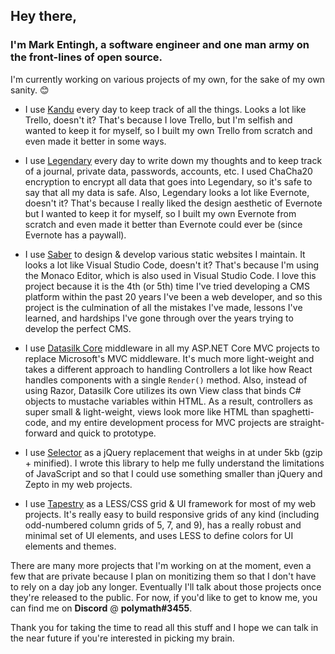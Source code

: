 ## Hey there,
### I'm Mark Entingh, a software engineer and one man army on the front-lines of open source.

I'm currently working on various projects of my own, for the sake of my own sanity. :blush:

* I use [Kandu](https://www.github.com/Datasilk/Kandu) every day to keep track of all the things. Looks a lot like Trello, doesn't it? That's because I love Trello, but I'm selfish and wanted to keep it for myself, so I built my own Trello from scratch and even made it better in some ways.

* I use [Legendary](https://www.github.com/Datasilk/Legendary) every day to write down my thoughts and to keep track of a journal, private data, passwords, accounts, etc. I used ChaCha20 encryption to encrypt all data that goes into Legendary, so it's safe to say that all my data is safe. Also, Legendary looks a lot like Evernote, doesn't it? That's because I really liked the design aesthetic of Evernote but I wanted to keep it for myself, so I built my own Evernote from scratch and even made it better than Evernote could ever be (since Evernote has a paywall).

* I use [Saber](https://www.github.com/Datasilk/Saber) to design & develop various static websites I maintain. It looks a lot like Visual Studio Code, doesn't it? That's because I'm using the Monaco Editor, which is also used in Visual Studio Code. I love this project because it is the 4th (or 5th) time I've tried developing a CMS platform within the past 20 years I've been a web developer, and so this project is the culmination of all the mistakes I've made, lessons I've learned, and hardships I've gone through over the years trying to develop the perfect CMS.

* I use [Datasilk Core](https://www.github.com/Datasilk/Core) middleware in all my ASP.NET Core MVC projects to replace Microsoft's MVC middleware. It's much more light-weight and takes a different approach to handling Controllers a lot like how React handles components with a single `Render()` method. Also, instead of using Razor, Datasilk Core utilizes its own View class that binds C# objects to mustache variables within HTML. As a result, controllers as super small & light-weight, views look more like HTML than spaghetti-code, and my entire development process for MVC projects are straight-forward and quick to prototype.

* I use [Selector](https://www.github.com/Websilk/Selector) as a jQuery replacement that weighs in at under 5kb (gzip + minified). I wrote this library to help me fully understand the limitations of JavaScript and so that I could use something smaller than jQuery and Zepto in my web projects.

* I use [Tapestry](https://www.github.com/Websilk/Tapestry) as a LESS/CSS grid & UI framework for most of my web projects. It's really easy to build responsive grids of any kind (including odd-numbered column grids of 5, 7, and 9), has a really robust and minimal set of UI elements, and uses LESS to define colors for UI elements and themes.

There are many more projects that I'm working on at the moment, even a few that are private because I plan on monitizing them so that I don't have to rely on a day job any longer. Eventually I'll talk about those projects once they're released to the public. For now, if you'd like to get to know me, you can find me on **Discord** @ **polymath#3455**.

Thank you for taking the time to read all this stuff and I hope we can talk in the near future if you're interested in picking my brain.
